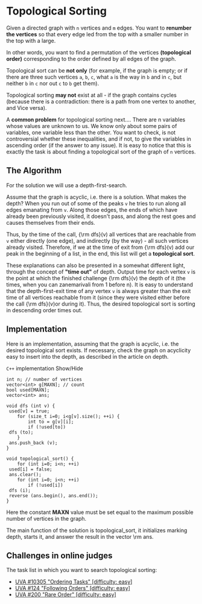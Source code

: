 <!--?title Topological Sorting -->
#  Topological Sorting

Given a directed graph with `n` vertices and `m` edges. You want to **renumber the vertices** so that every edge led from the top with a smaller number in the top with a large.

In other words, you want to find a permutation of the vertices **(topological order)** corresponding to the order defined by all edges of the graph.

Topological sort can be **not only** (for example, if the graph is empty; or if there are three such vertices `a`, `b`, `c`, what `a` is the way in `b` and in `c`, but neither `b` in `c` nor out `c` to `b` get them).

Topological sorting **may not** exist at all - if the graph contains cycles (because there is a contradiction: there is a path from one vertex to another, and Vice versa).

A **common problem** for topological sorting next.... There are n variables whose values are unknown to us. We know only about some pairs of variables, one variable less than the other. You want to check, is not controversial whether these inequalities, and if not, to give the variables in ascending order (if the answer to any issue). It is easy to notice that this is exactly the task is about finding a topological sort of the graph of `n` vertices.

## The Algorithm

For the solution we will use a depth-first-search.

Assume that the graph is acyclic, i.e. there is a solution. What makes the depth? When you run out of some of the peaks `v` he tries to run along all edges emanating from `v`. Along those edges, the ends of which have already been previously visited, it doesn't pass, and along the rest goes and causes themselves from their ends.

Thus, by the time of the call, {\rm dfs}(v) all vertices that are reachable from `v` either directly (one edge), and indirectly (by the way) - all such vertices already visited. Therefore, if we at the time of exit from {\rm dfs}(v) add our peak in the beginning of a list, in the end, this list will get a **topological sort**.

These explanations can also be presented in a somewhat different light, through the concept of **"time out"** of depth. Output time for each vertex `v` is the point at which the finished challenge {\rm dfs}(v) the depth of it (the times, when you can zanemarivali from 1 before n). It is easy to understand that the depth-first-exit time of any vertex `v` is always greater than the exit time of all vertices reachable from it (since they were visited either before the call {\rm dfs}(v)or during it). Thus, the desired topological sort is sorting in descending order times out.

## Implementation

Here is an implementation, assuming that the graph is acyclic, i.e. the desired topological sort exists. If necessary, check the graph on acyclicity easy to insert into the depth, as described in the article on depth.

`C++` implementation <span class="toggle-code">Show/Hide</span>

    int n; // number of vertices
    vector<int> g[MAXN]; // count
    bool used[MAXN];
    vector<int> ans;
     
    void dfs (int v) {
     used[v] = true;
	    for (size_t i=0; i<g[v].size(); ++i) {
		    int to = g[v][i];
		    if (!used[to])
     dfs (to);
	    }
     ans.push_back (v);
    }
     
    void topological_sort() {
	    for (int i=0; i<n; ++i)
     used[i] = false;
     ans.clear();
	    for (int i=0; i<n; ++i)
		    if (!used[i])
     dfs (i);
     reverse (ans.begin(), ans.end());
    }

Here the constant **MAXN** value must be set equal to the maximum possible number of vertices in the graph.

The main function of the solution is topological_sort, it initializes marking depth, starts it, and answer the result in the vector \rm ans.

## Challenges in online judges

The task list in which you want to search topological sorting:

- [UVA #10305 "Ordering Tasks" [difficulty: easy]](https://z5h64q92x9.net/proxy_u/ru-en.en/uva.onlinejudge.org/index.php?option=onlinejudge&page=show_problem&problem=1246)
- [UVA #124 "Following Orders" [difficulty: easy]](https://z5h64q92x9.net/proxy_u/ru-en.en/uva.onlinejudge.org/index.php?option=onlinejudge&page=show_problem&problem=60)
- [UVA #200 "Rare Order" [difficulty: easy]](https://z5h64q92x9.net/proxy_u/ru-en.en/uva.onlinejudge.org/index.php?option=onlinejudge&page=show_problem&problem=136)
 
